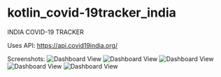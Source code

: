 # kotlin_covid-19tracker_india
INDIA COVID-19 TRACKER

Uses API: https://api.covid19india.org/

Screenshots:
![Dashboard View](https://github.com/shaahu/covid19_kotlin/blob/master/res/covid1.png?raw=true)
![Dashboard View](https://github.com/shaahu/covid19_kotlin/blob/master/res/covid2.png?raw=true)
![Dashboard View](https://github.com/shaahu/covid19_kotlin/blob/master/res/covid3.png?raw=true)
![Dashboard View](https://github.com/shaahu/covid19_kotlin/blob/master/res/covid4.png?raw=true)
![Dashboard View](https://github.com/shaahu/covid19_kotlin/blob/master/res/covid5.png?raw=true)